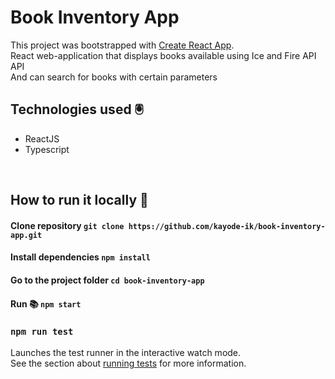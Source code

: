 # Book Inventory App

This project was bootstrapped with [Create React App](https://github.com/facebook/create-react-app).
<br>
React web-application that displays books available using Ice and Fire API API
<br>
And can search for books with certain parameters

## Technologies used 🖲
- ReactJS
- Typescript

<br>

## How to run it locally 🦦
#### Clone repository ``git clone https://github.com/kayode-ik/book-inventory-app.git``
#### Install dependencies ``npm install``
#### Go to the project folder ``cd book-inventory-app``
#### Run 📚 ``npm start``

### `npm run test`

Launches the test runner in the interactive watch mode.\
See the section about [running tests](https://facebook.github.io/create-react-app/docs/running-tests) for more information.


